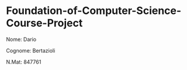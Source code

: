 # Foundation-of-Computer-Science-Course-Project

Nome: 		Dario

Cognome: 	Bertazioli

N.Mat:		847761
